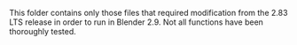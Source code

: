 This folder contains only those files that required modification from the 2.83 LTS release in order to run in Blender 2.9.  Not all functions have been thoroughly tested.
